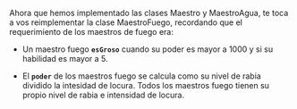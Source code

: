 Ahora que hemos implementado las clases Maestro y MaestroAgua, te toca a vos reimplementar la clase MaestroFuego, recordando que el requerimiento de los maestros de fuego era:
* Un maestro fuego **`esGroso`** cuando su poder es mayor a 1000 y si su habilidad es mayor a 5. 

* El **`poder`** de los maestros fuego se calcula como su nivel de rabia dividido la intesidad de locura. Todos los maestros fuego tienen su propio nivel de rabia e intensidad de locura.